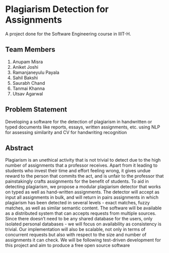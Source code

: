 # Plagiarism Detection for Assignments
A project done for the Software Engineering course in IIIT-H.

## Team Members
1. Anupam Misra
2. Aniket Joshi
3. Ramanjaneyulu Payala
4. Sahil Bakshi
5. Saurabh Chand
6. Tanmai Khanna
7. Utsav Agarwal 

## Problem Statement
Developing a software for the detection of plagiarism in handwritten or typed documents like reports, essays, written assignments, etc. using NLP for assessing similarity and CV for handwriting recognition

## Abstract
Plagiarism is an unethical activity that is not trivial to detect due to the high number of assignments that a professor receives. Apart from it leading to students who invest their time and effort feeling wrong, it gives undue reward to the person that commits the act, and is unfair to the professor that painstakingly crafts assignments for the benefit of students. To aid in detecting plagiarism, we propose a modular plagiarism detector that works on typed as well as hand-written assignments. The detector will accept as input all assignments in bulk, and will return in pairs assignments in which plagiarism has been detected in several levels - exact matches, fuzzy matches, as well as similar semantic content. The software will be available as a distributed system that can accepts requests from multiple sources. Since there doesn’t need to be any shared database for the users, only isolated personal databases - we will focus on availability as consistency is trivial. Our implementation will also be scalable, not only in terms of concurrent requests but also with respect to the size and number of assignments it can check. We will be following test-driven development for this project and aim to produce a free open source software 
